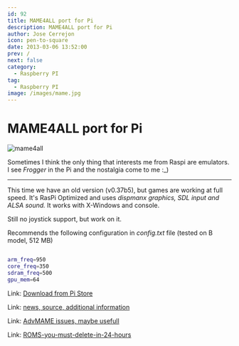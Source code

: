 ```yaml
---
id: 92
title: MAME4ALL port for Pi
description: MAME4ALL port for Pi
author: Jose Cerrejon
icon: pen-to-square
date: 2013-03-06 13:52:00
prev: /
next: false
category:
  - Raspberry PI
tag:
  - Raspberry PI
image: /images/mame.jpg
---
```


# MAME4ALL port for Pi

![mame4all](/images/mame.jpg)

Sometimes I think the only thing that interests me from Raspi are emulators. I see *Frogger* in the Pi and the nostalgia come to me :_)

- - -
This time we have an old version (v0.37b5), but games are working at full speed. It's RasPi Optimized and uses *dispmanx graphics, SDL input and ALSA sound.* It works with X-Windows and console.

Still no joystick support, but work on it.

Recommends the following configuration in *config.txt* file (tested on B model, 512 MB)


```bash

arm_freq=950
core_freq=350
sdram_freq=500
gpu_mem=64

```

Link: [Download from Pi Store](http://store.raspberrypi.com/projects/mame4all_pi)

Link: [news, source, additional information](https://code.google.com/p/mame4all-pi/)

Link: [AdvMAME issues, maybe usefull](http://www.raspberrypi.org/phpBB3/viewtopic.php?f=78&t=14645)

Link: [ROMS-you-must-delete-in-24-hours](http://www.romnation.net)